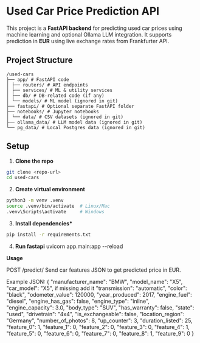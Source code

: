 # Used Car Price Prediction API

This project is a **FastAPI backend** for predicting used car prices using machine learning and optional Ollama LLM integration. It supports prediction in **EUR** using live exchange rates from Frankfurter API.

## Project Structure

```
/used-cars
├── app/ # FastAPI code
│ ├── routers/ # API endpoints
│ ├── services/ # ML & utility services
│ ├── db/ # DB-related code (if any)
│ └── models/ # ML model (ignored in git)
├── fastapi/ # Optional separate FastAPI folder
├── notebooks/ # Jupyter notebooks
│ └── data/ # CSV datasets (ignored in git)
├── ollama_data/ # LLM model data (ignored in git)
└── pg_data/ # Local Postgres data (ignored in git)
```

## Setup

1. **Clone the repo**

```bash
git clone <repo-url>
cd used-cars
```

2. **Create virtual environment**

```bash
python3 -m venv .venv
source .venv/bin/activate  # Linux/Mac
.venv\Scripts\activate     # Windows
```

3. **Install dependencies\***

```bash
pip install -r requirements.txt
```

4. **Run fastapi**
   uvicorn app.main:app --reload

**Usage**

POST /predict/
Send car features JSON to get predicted price in EUR.

Example JSON:
{
"manufacturer_name": "BMW",
"model_name": "X5",
"car_model": "X5", if missing add it
"transmission": "automatic",
"color": "black",
"odometer_value": 120000,
"year_produced": 2017,
"engine_fuel": "diesel",
"engine_has_gas": false,
"engine_type": "inline",
"engine_capacity": 3.0,
"body_type": "SUV",
"has_warranty": false,
"state": "used",
"drivetrain": "4x4",
"is_exchangeable": false,
"location_region": "Germany",
"number_of_photos": 8,
"up_counter": 3,
"duration_listed": 25,
"feature_0": 1,
"feature_1": 0,
"feature_2": 0,
"feature_3": 0,
"feature_4": 1,
"feature_5": 0,
"feature_6": 0,
"feature_7": 0,
"feature_8": 1,
"feature_9": 0
}
